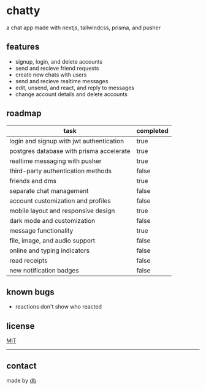 # chatty

a chat app
made with nextjs, tailwindcss, prisma, and pusher

## features

- signup, login, and delete accounts
- send and recieve friend requests
- create new chats with users
- send and recieve realtime messages
- edit, unsend, and react, and reply to messages
- change account details and delete accounts

## roadmap

| task                                     | completed |
| ---------------------------------------- | --------- |
| login and signup with jwt authentication | true      |
| postgres database with prisma accelerate | true      |
| realtime messaging with pusher           | true      |
| third-party authentication methods       | false     |
| friends and dms                          | true      |
| separate chat management                 | false     |
| account customization and profiles       | false     |
| mobile layout and responsive design      | true      |
| dark mode and customization              | false     |
| message functionality                    | true      |
| file, image, and audio support           | false     |
| online and typing indicators             | false     |
| read receipts                            | false     |
| new notification badges                  | false     |

## known bugs

- reactions don't show who reacted

## license

[MIT](LICENSE)

---

## contact

made by [db](https://github.com/DataBase137)
